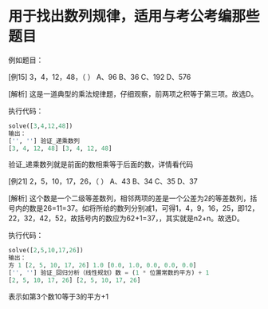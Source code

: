 <h1>用于找出数列规律，适用与考公考编那些题目</h1> 
例如题目：


[例15] 3，4，12，48，（     ）  A、96  B、36  C、192  D、576


[解析]  这是一道典型的乘法规律题，仔细观察，前两项之积等于第三项。故选D。
    

执行代码：

```python
solve([3,4,12,48])
输出：
['', ''] 验证_递乘数列
[3, 4, 12, 48] [3, 4, 12, 48]
```

验证_递乘数列就是前面的数相乘等于后面的数，详情看代码


[例21]  2，5，10，17，26，（    ）    A、43  B、34  C、35  D、37

[解析] 
  这个数是一个二级等差数列，相邻两项的差是一个公差为2的等差数列，括号内的数是26=11=37。如将所给的数列分别减1，可得1，4，9，16，25，即12，22，32，42，52，故括号内的数应为62+1=37，，其实就是n2+n。故选D。



执行代码：

```python
solve([2,5,10,17,26])
输出：
方 1 [2, 5, 10, 17, 26] 1.0 [0.0, 1.0, 0.0, 0.0, 0.0]
['', ''] 验证_回归分析（线性规划）数 = (1 * 位置常数的平方) + 1
[2, 5, 10, 17, 26] [2, 5, 10, 17, 26]
```
表示如第3个数10等于3的平方+1


